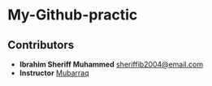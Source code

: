 # My-Github-practic
## Contributors
- **Ibrahim Sheriff Muhammed** [sheriffib2004@email.com](mailto:sheriffib2004@email.com)  
- **Instructor** [Mubarraq](https://github.com/mubarraqqq)
